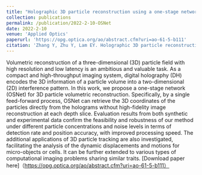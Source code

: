 ```yaml
---
title: "Holographic 3D particle reconstruction using a one-stage network"
collection: publications
permalink: /publication/2022-2-10-OSNet
date: 2022-2-10
venue: 'Applied Optics'
paperurl: 'https://opg.optica.org/ao/abstract.cfm?uri=ao-61-5-b111'
citation: 'Zhang Y, Zhu Y, Lam EY. Holographic 3D particle reconstruction using a one-stage network. Applied Optics. 2022 Feb 10;61(5):B111-20.'
---
```

Volumetric reconstruction of a three-dimensional (3D) particle field with high resolution and low latency is an ambitious and valuable task. As a compact and high-throughput imaging system, digital holography (DH) encodes the 3D information of a particle volume into a two-dimensional (2D) interference pattern. In this work, we propose a one-stage network (OSNet) for 3D particle volumetric reconstruction. Specifically, by a single feed-forward process, OSNet can retrieve the 3D coordinates of the particles directly from the holograms without high-fidelity image reconstruction at each depth slice. Evaluation results from both synthetic and experimental data confirm the feasibility and robustness of our method under different particle concentrations and noise levels in terms of detection rate and position accuracy, with improved processing speed. The additional applications of 3D particle tracking are also investigated, facilitating the analysis of the dynamic displacements and motions for micro-objects or cells. It can be further extended to various types of computational imaging problems sharing similar traits.
[Download paper here]（https://opg.optica.org/ao/abstract.cfm?uri=ao-61-5-b111）
